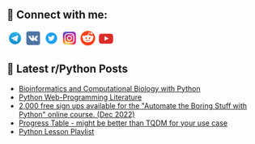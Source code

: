 ## 🔎 Connect with me:
[<img src="https://github.com/bullbesh/bullbesh/blob/main/images/Telegram.png" width="32" height="32" />](https://t.me/bullbesh)
[<img src="https://github.com/bullbesh/bullbesh/blob/main/images/VK.png" width="32" height="32" />](https://vk.com/bullbesh)
[<img src="https://github.com/bullbesh/bullbesh/blob/main/images/Twitter.png" width="32" height="32" />](https://twitter.com/bullbesh1)
[<img src="https://github.com/bullbesh/bullbesh/blob/main/images/Instagram.png" width="32" height="32" />](https://www.instagram.com/bullbesh)
[<img src="https://github.com/bullbesh/bullbesh/blob/main/images/Reddit.png" width="32" height="32" />](https://www.reddit.com/user/bullbesh)
[<img src="https://github.com/bullbesh/bullbesh/blob/main/images/YouTube.png" width="32" height="32" />](https://www.youtube.com/channel/UCtfjRs6uzgq5mfm8S06WTcg)

## 📕 Latest r/Python Posts
<!-- BLOG-POST-LIST:START -->
- [Bioinformatics and Computational Biology with Python](https://www.reddit.com/r/Python/comments/zi0pl5/bioinformatics_and_computational_biology_with/)
- [Python Web-Programming Literature](https://www.reddit.com/r/Python/comments/zi0bb1/python_webprogramming_literature/)
- [2,000 free sign ups available for the &quot;Automate the Boring Stuff with Python&quot; online course. &lpar;Dec 2022&rpar;](https://www.reddit.com/r/Python/comments/zi05e6/2000_free_sign_ups_available_for_the_automate_the/)
- [Progress Table - might be better than TQDM for your use case](https://www.reddit.com/r/Python/comments/zi00a1/progress_table_might_be_better_than_tqdm_for_your/)
- [Python Lesson Playlist](https://www.reddit.com/r/Python/comments/zhvzmi/python_lesson_playlist/)
<!-- BLOG-POST-LIST:END -->
